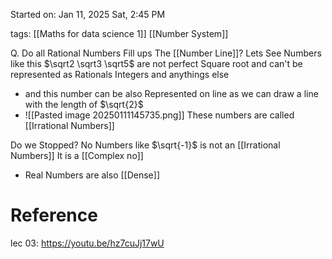 Started on:  Jan 11, 2025 Sat, 2:45 PM

tags: [[Maths for data science 1]] [[Number System]]

Q. Do all Rational Numbers Fill ups The [[Number Line]]?
Lets See
Numbers like this $\sqrt2 \sqrt3 \sqrt5$  are not perfect Square root and can't be represented as Rationals Integers and anythings else
- and this number can be also Represented on line as we can draw a line with the length of $\sqrt{2}$
- ![[Pasted image 20250111145735.png]]
These numbers are called [[Irrational Numbers]]

Do we Stopped?
No Numbers like $\sqrt{-1}$ is not an [[Irrational Numbers]] 
It is a [[Complex no]]


- Real Numbers are also [[Dense]]
# Reference
lec 03: https://youtu.be/hz7cuJj17wU
